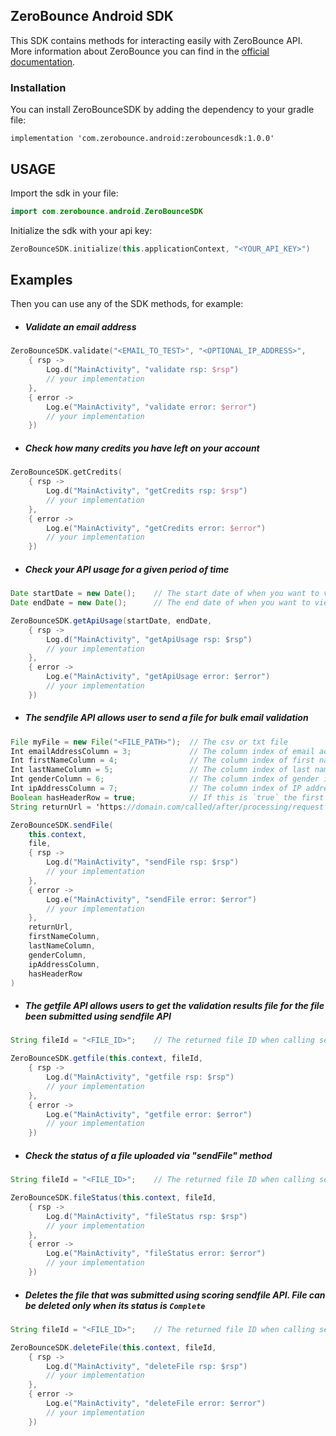 ## ZeroBounce Android SDK
This SDK contains methods for interacting easily with ZeroBounce API.
More information about ZeroBounce you can find in the [official documentation](https://www.zerobounce.net/docs/).

### Installation
You can install ZeroBounceSDK by adding the dependency to your gradle file:

```
implementation 'com.zerobounce.android:zerobouncesdk:1.0.0'
```

## USAGE
Import the sdk in your file:
```kotlin
import com.zerobounce.android.ZeroBounceSDK
```

Initialize the sdk with your api key:
```kotlin 
ZeroBounceSDK.initialize(this.applicationContext, "<YOUR_API_KEY>")
```

## Examples
Then you can use any of the SDK methods, for example:
* ##### Validate an email address
```kotlin
ZeroBounceSDK.validate("<EMAIL_TO_TEST>", "<OPTIONAL_IP_ADDRESS>",
    { rsp -> 
        Log.d("MainActivity", "validate rsp: $rsp")
        // your implementation
    },
    { error -> 
        Log.e("MainActivity", "validate error: $error") 
        // your implementation
    })
```

* ##### Check how many credits you have left on your account
```kotlin
ZeroBounceSDK.getCredits(
    { rsp -> 
        Log.d("MainActivity", "getCredits rsp: $rsp")
        // your implementation
    },
    { error -> 
        Log.e("MainActivity", "getCredits error: $error") 
        // your implementation
    })
```

* ##### Check your API usage for a given period of time
```java
Date startDate = new Date();    // The start date of when you want to view API usage
Date endDate = new Date();      // The end date of when you want to view API usage

ZeroBounceSDK.getApiUsage(startDate, endDate,
    { rsp -> 
        Log.d("MainActivity", "getApiUsage rsp: $rsp")
        // your implementation
    },
    { error -> 
        Log.e("MainActivity", "getApiUsage error: $error") 
        // your implementation
    })
```

* ##### The sendfile API allows user to send a file for bulk email validation
```java
File myFile = new File("<FILE_PATH>");  // The csv or txt file
Int emailAddressColumn = 3;             // The column index of email address in the file. Index starts at 1
Int firstNameColumn = 4;                // The column index of first name in the file
Int lastNameColumn = 5;                 // The column index of last name in the file
Int genderColumn = 6;                   // The column index of gender in the file
Int ipAddressColumn = 7;                // The column index of IP address in the file
Boolean hasHeaderRow = true;            // If this is `true` the first row is considered as table headers 
String returnUrl = 'https://domain.com/called/after/processing/request';

ZeroBounceSDK.sendFile(
    this.context,
    file,
    { rsp -> 
        Log.d("MainActivity", "sendFile rsp: $rsp")
        // your implementation
    },
    { error -> 
        Log.e("MainActivity", "sendFile error: $error") 
        // your implementation
    },
    returnUrl, 
    firstNameColumn, 
    lastNameColumn,
    genderColumn, 
    ipAddressColumn, 
    hasHeaderRow
)
```

* ##### The getfile API allows users to get the validation results file for the file been submitted using sendfile API
```java
String fileId = "<FILE_ID>";    // The returned file ID when calling sendfile API

ZeroBounceSDK.getfile(this.context, fileId,
    { rsp -> 
        Log.d("MainActivity", "getfile rsp: $rsp")
        // your implementation
    },
    { error -> 
        Log.e("MainActivity", "getfile error: $error") 
        // your implementation
    })
```

* ##### Check the status of a file uploaded via "sendFile" method
```java
String fileId = "<FILE_ID>";    // The returned file ID when calling sendfile API

ZeroBounceSDK.fileStatus(this.context, fileId,
    { rsp -> 
        Log.d("MainActivity", "fileStatus rsp: $rsp")
        // your implementation
    },
    { error -> 
        Log.e("MainActivity", "fileStatus error: $error") 
        // your implementation
    })
```

* ##### Deletes the file that was submitted using scoring sendfile API. File can be deleted only when its status is _`Complete`_
```java
String fileId = "<FILE_ID>";    // The returned file ID when calling sendfile API

ZeroBounceSDK.deleteFile(this.context, fileId,
    { rsp -> 
        Log.d("MainActivity", "deleteFile rsp: $rsp")
        // your implementation
    },
    { error -> 
        Log.e("MainActivity", "deleteFile error: $error") 
        // your implementation
    })
```
